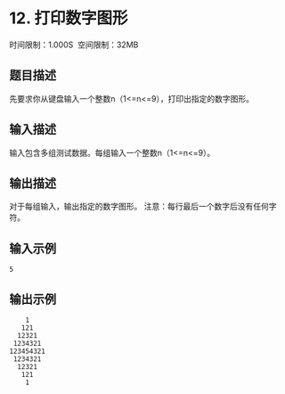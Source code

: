 # 12\. 打印数字图形

时间限制：1.000S  空间限制：32MB

## 题目描述

先要求你从键盘输入一个整数n（1<=n<=9），打印出指定的数字图形。

## 输入描述

输入包含多组测试数据。每组输入一个整数n（1<=n<=9）。

## 输出描述

对于每组输入，输出指定的数字图形。
注意：每行最后一个数字后没有任何字符。

## 输入示例

```
5
```

## 输出示例

```
    1
   121
  12321
 1234321
123454321
 1234321
  12321
   121
    1
```
